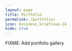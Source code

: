 ```yaml
---
layout: page
title: Portfolio
permalink: /portfolio/
icon: business_briefcase-24
hide: true
---
```


FIXME: Add portfolio gallery
